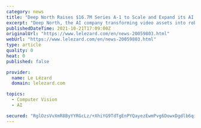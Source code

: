 ```yaml
---
category: news
title: "Deep North Raises $16.7M Series A-1 to Scale and Expand its AI Computer Vision Software with Celesta Capital and Yobi Partners as Co-Lead Investors"
excerpt: "Deep North, the AI company transforming video assets into robust, custom-tailored analytics, today announced that it has raised $16.7M in Series A-1 funding co-led by Celesta Capital and Yobi Partners,"
publishedDateTime: 2021-10-21T17:09:00Z
originalUrl: "https://www.lelezard.com/en/news-20059803.html"
webUrl: "https://www.lelezard.com/en/news-20059803.html"
type: article
quality: 0
heat: 0
published: false

provider:
  name: Le Lézard
  domain: lelezard.com

topics:
  - Computer Vision
  - AI

secured: "RglOzsVvXmR8ByYYRGcLz/+XhiYG9TdTgEnPYQayezEwmPvg6DowxDgdlb6qin4kzT6h7wF5sb+zqo5M8zNz3r9C2fApZerBGMAiUH+0sMWeB68m7NuAhtfz1kV5b0heL+FLtC5e+6kmJNCUchoiL4ipEYzwHI20kGBVB/WFXoZ554IEi4fh5diMjbLPlZEb9ZWca2Sj7MkK4jYDwhTSVaXtvzd48WWhSTS223+bwYPr7cctQuqLoPbksmt6+XbH1iLe2/jAuZLpyr5ea88GPcrxrsNFIHTimrlj1x7Js6ayONMkbtv2zw2Dbs/BzI+LyTapRdBFlE7WQb9lRY462eMK4MabqiPJkKQDKdvE4M4=;g7s3JfkgsdfTh5BGpvWHew=="
---
```


